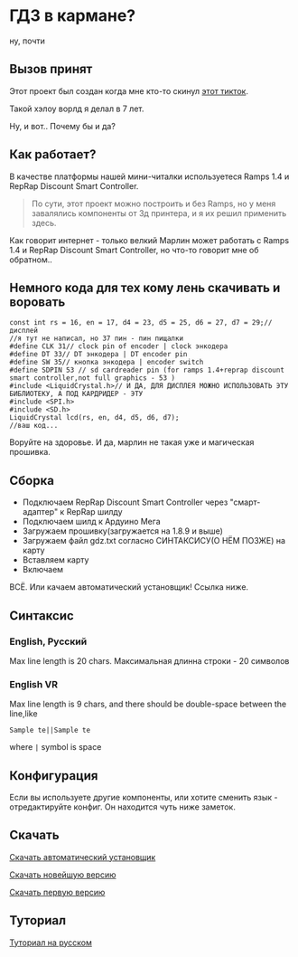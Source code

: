 # ГДЗ в кармане?
ну, почти

## Вызов принят
Этот проект был создан когда мне кто-то скинул [этот тикток](https://youtu.be/l5UoIq3z8iU).

Такой хэлоу ворлд я делал в 7 лет.

Ну, и вот.. Почему бы и да?
## Как работает?
В качестве платформы нашей мини-читалки используетеся Ramps 1.4 и RepRap Discount Smart Controller.
> По сути, этот проект можно построить и без Ramps, но у меня завалялись компоненты от 3д принтера, и я их решил применить здесь.

Как говорит интернет - только велкий Марлин может работать с Ramps 1.4 и RepRap Discount Smart Controller, но что-то говорит мне об обратном..
## Немного кода для тех кому лень скачивать и воровать
```
const int rs = 16, en = 17, d4 = 23, d5 = 25, d6 = 27, d7 = 29;//дисплей
//я тут не написал, но 37 пин - пин пищалки
#define CLK 31// clock pin of encoder | clock энкодера
#define DT 33// DT энкодера | DT encoder pin
#define SW 35// кнопка энкодера | encoder switch
#define SDPIN 53 // sd cardreader pin (for ramps 1.4+reprap discount smart controller,not full graphics - 53 )
#include <LiquidCrystal.h>// И ДА, ДЛЯ ДИСПЛЕЯ МОЖНО ИСПОЛЬЗОВАТЬ ЭТУ БИБЛИОТЕКУ, А ПОД КАРДРИДЕР - ЭТУ
#include <SPI.h>
#include <SD.h>
LiquidCrystal lcd(rs, en, d4, d5, d6, d7);
//ваш код...
```
Воруйте на здоровье.
И да, марлин не такая уже и магическая прошивка.
## Сборка

- Подключаем RepRap Discount Smart Controller через "смарт-адаптер" к RepRap шилду
- Подключаем шилд к Ардуино Мега
- Загружаем прошивку(загружается на 1.8.9 и выше)
- Загружаем файл gdz.txt согласно СИНТАКСИСУ(О НЁМ ПОЗЖЕ) на карту
- Вставляем карту
- Включаем

ВСЁ.
Или качаем автоматический установщик! Ссылка ниже.
## Синтаксис
### English, Русский
Max line length is 20 chars.
Максимальная длинна строки - 20 символов
### English VR
Max line length is 9 chars, and there should be double-space between the line,like

```Sample te||Sample te```

where ```|``` symbol is space
## Конфигурация
Если вы используете другие компоненты, или хотите сменить язык - отредактируйте конфиг.
Он находится чуть ниже заметок.
## Скачать
[Скачать автоматический установщик](https://github.com/MrCheatEugene/gdz/releases/download/1.0-fwuploader/fwu.zip)

[Скачать новейшую версию](https://github.com/MrCheatEugene/gdz/releases/latest/download/gdz.ino)

[Скачать первую версию](https://github.com/MrCheatEugene/gdz/releases/download/1.0/gdz.ino)
## Туториал
[Туториал на русском](https://youtu.be/WWX7OhSQuh8)
